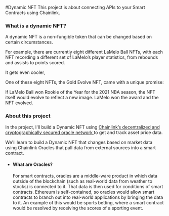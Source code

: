 #Dynamic NFT
This project is about connecting APIs to your Smart Contracts using Chainlink.

### What is a dynamic NFT?
A dynamic NFT is a non-fungible token that can be changed based on certain circumstances.

For example, there are currently eight different LaMelo Ball NFTs, with each NFT recording a different set of LaMelo’s player statistics, from rebounds and assists to points scored.

It gets even cooler,

One of these eight NFTs, the Gold Evolve NFT, came with a unique promise:

If LaMelo Ball won Rookie of the Year for the 2021 NBA season, the NFT itself would evolve to reflect a new image. LaMelo won the award and the NFT evolved.

### About this project
In the project, I'll build a Dynamic NFT using [Chainlink’s decentralized and cryptographically secured oracle network ](https://chain.link/) to get and track asset price data.

We'll learn to build a Dynamic NFT that changes based on market data using Chainlink Oracles that pull data from external sources into a smart contract.

- #### What are Oracles?
    For smart contracts, oracles are a middle-ware product in which data outside of the blockchain (such as real-world data from weather to stocks) is connected to it. That data is then used for conditions of smart contracts. Ethereum is self-contained, so oracles would allow smart contracts to branch out into real-world applications by bringing the data to it. An example of this would be sports betting, where a smart contract would be resolved by receiving the scores of a sporting event.

